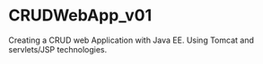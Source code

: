 # CRUDWebApp_v01
Creating a CRUD web Application with Java EE. Using Tomcat and servlets/JSP technologies.
